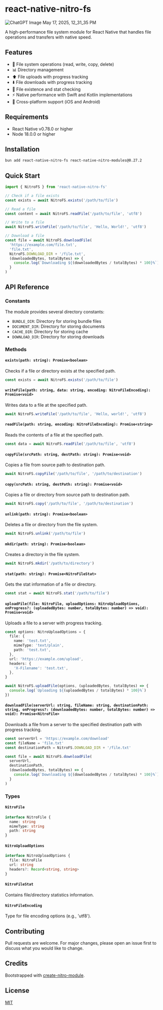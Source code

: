 # react-native-nitro-fs

![ChatGPT Image May 17, 2025, 12_31_35 PM](https://github.com/user-attachments/assets/14fa98eb-fbee-4e00-bc85-eb3a8f0e9832)

A high-performance file system module for React Native that handles file operations and transfers with native speed.

## Features

- 💾 File system operations (read, write, copy, delete)
- 📊 Directory management
- ⬆️ File uploads with progress tracking
- ⬇️ File downloads with progress tracking
- 🔎 File existence and stat checking
- ⚡ Native performance with Swift and Kotlin implementations
- 📲 Cross-platform support (iOS and Android)

## Requirements

- React Native v0.78.0 or higher
- Node 18.0.0 or higher

## Installation

```bash
bun add react-native-nitro-fs react-native-nitro-modules@0.27.2
```

## Quick Start

```typescript
import { NitroFS } from 'react-native-nitro-fs'

// Check if a file exists
const exists = await NitroFS.exists('/path/to/file')

// Read a file
const content = await NitroFS.readFile('/path/to/file', 'utf8')

// Write to a file
await NitroFS.writeFile('/path/to/file', 'Hello, World!', 'utf8')

// Download a file
const file = await NitroFS.downloadFile(
  'https://example.com/file.txt',
  'file.txt',
  NitroFS.DOWNLOAD_DIR + '/file.txt',
  (downloadedBytes, totalBytes) => {
    console.log(`Downloading ${(downloadedBytes / totalBytes) * 100}%`)
  }
)
```

## API Reference

### Constants

The module provides several directory constants:

- `BUNDLE_DIR`: Directory for storing bundle files
- `DOCUMENT_DIR`: Directory for storing documents
- `CACHE_DIR`: Directory for storing cache
- `DOWNLOAD_DIR`: Directory for storing downloads

### Methods

#### `exists(path: string): Promise<boolean>`

Checks if a file or directory exists at the specified path.

```typescript
const exists = await NitroFS.exists('/path/to/file')
```

#### `writeFile(path: string, data: string, encoding: NitroFileEncoding): Promise<void>`

Writes data to a file at the specified path.

```typescript
await NitroFS.writeFile('/path/to/file', 'Hello, world!', 'utf8')
```

#### `readFile(path: string, encoding: NitroFileEncoding): Promise<string>`

Reads the contents of a file at the specified path.

```typescript
const data = await NitroFS.readFile('/path/to/file', 'utf8')
```

#### `copyFile(srcPath: string, destPath: string): Promise<void>`

Copies a file from source path to destination path.

```typescript
await NitroFS.copyFile('/path/to/file', '/path/to/destination')
```

#### `copy(srcPath: string, destPath: string): Promise<void>`

Copies a file or directory from source path to destination path.

```typescript
await NitroFS.copy('/path/to/file', '/path/to/destination')
```

#### `unlink(path: string): Promise<boolean>`

Deletes a file or directory from the file system.

```typescript
await NitroFS.unlink('/path/to/file')
```

#### `mkdir(path: string): Promise<boolean>`

Creates a directory in the file system.

```typescript
await NitroFS.mkdir('/path/to/directory')
```

#### `stat(path: string): Promise<NitroFileStat>`

Gets the stat information of a file or directory.

```typescript
const stat = await NitroFS.stat('/path/to/file')
```

#### `uploadFile(file: NitroFile, uploadOptions: NitroUploadOptions, onProgress?: (uploadedBytes: number, totalBytes: number) => void): Promise<void>`

Uploads a file to a server with progress tracking.

```typescript
const options: NitroUploadOptions = {
  file: {
    name: 'test.txt',
    mimeType: 'text/plain',
    path: 'test.txt',
  },
  url: 'https://example.com/upload',
  headers: {
    'X-Filename': 'test.txt',
  },
}

await NitroFS.uploadFile(options, (uploadedBytes, totalBytes) => {
  console.log(`Uploading ${(uploadedBytes / totalBytes) * 100}%`)
})
```

#### `downloadFile(serverUrl: string, fileName: string, destinationPath: string, onProgress?: (downloadedBytes: number, totalBytes: number) => void): Promise<NitroFile>`

Downloads a file from a server to the specified destination path with progress tracking.

```typescript
const serverUrl = 'https://example.com/download'
const fileName = 'file.txt'
const destinationPath = NitroFS.DOWNLOAD_DIR + '/file.txt'

const file = await NitroFS.downloadFile(
  serverUrl,
  destinationPath,
  (downloadedBytes, totalBytes) => {
    console.log(`Downloading ${(downloadedBytes / totalBytes) * 100}%`)
  }
)
```

### Types

#### `NitroFile`

```typescript
interface NitroFile {
  name: string
  mimeType: string
  path: string
}
```

#### `NitroUploadOptions`

```typescript
interface NitroUploadOptions {
  file: NitroFile
  url: string
  headers?: Record<string, string>
}
```

#### `NitroFileStat`

Contains file/directory statistics information.

#### `NitroFileEncoding`

Type for file encoding options (e.g., 'utf8').

## Contributing

Pull requests are welcome. For major changes, please open an issue first to discuss what you would like to change.

## Credits

Bootstrapped with [create-nitro-module](https://github.com/patrickkabwe/create-nitro-module).

## License

[MIT](LICENSE)
